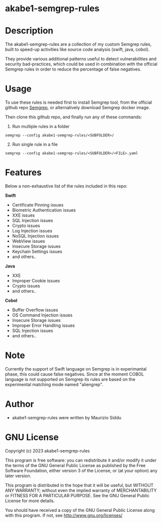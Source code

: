 akabe1-semgrep-rules
============================

# Description 
The akabe1-semgrep-rules are a collection of my custom Semgrep rules, built to speed-up activities like source code analysis (swift, java, cobol).

They provide various additional patterns useful to detect vulnerabilities and security bad-practices, which could be used in combination with the official Semgrep rules in order to reduce the percentage of false negatives.


# Usage
To use these rules is needed first to install Semgrep tool, from the official github repo [Semgrep](https://github.com/returntocorp/semgrep), or alternatively download Semgrep docker image.

Then clone this github repo, and finally run any of these commands:

1. Run multiple rules in a folder
```
semgrep --config akabe1-semgrep-rules/<SUBFOLDER>/
```
2. Run single rule in a file
```
semgrep --config akabe1-semgrep-rules/<SUBFOLDER>/<FILE>.yaml
```


# Features
Below a non-exhaustive list of the rules included in this repo:

**Swift**

* Certificate Pinning issues
* Biometric Authentication issues
* XXE issues
* SQL Injection issues
* Crypto issues
* Log Injection issues
* NoSQL Injection issues
* WebView issues
* Insecure Storage issues
* Keychain Settings issues
* and others..


**Java**

* XXE
* Improper Cookie issues
* Crypto issues
* and others..


**Cobol**

* Buffer Overflow issues
* OS Command Injection issues
* Insecure Storage issues
* Improper Error Handling issues
* SQL Injection issues
* and others..



# Note
Currently the support of Swift language on Semgrep is in experimantal phase, this could cause false negatives.
Since at the moment COBOL language is not supported on Semgrep its rules are based on the experimental matching mode named "aliengrep".



# Author
- akabe1-semgrep-rules were written by Maurizio Siddu


# GNU License
Copyright (c) 2023 akabe1-semgrep-rules

This program is free software: you can redistribute it and/or modify
it under the terms of the GNU General Public License as published by
the Free Software Foundation, either version 3 of the License, or
(at your option) any later version.

This program is distributed in the hope that it will be useful,
but WITHOUT ANY WARRANTY; without even the implied warranty of
MERCHANTABILITY or FITNESS FOR A PARTICULAR PURPOSE. See the
GNU General Public License for more details.

You should have received a copy of the GNU General Public License
along with this program.  If not, see <http://www.gnu.org/licenses/>

